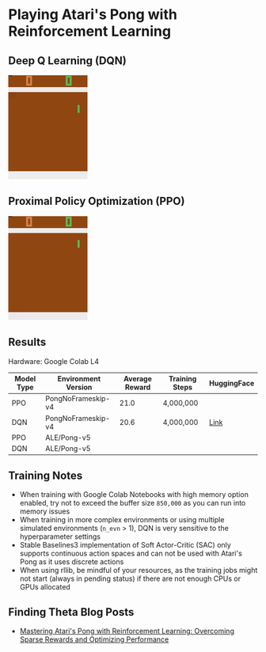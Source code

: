 # Playing Atari's Pong with Reinforcement Learning

## Deep Q Learning (DQN)

![](/Images/atari_pong_dqn.gif)

## Proximal Policy Optimization (PPO)

![](/Images/atari_pong_ppo.gif)

## Results
Hardware: Google Colab L4

| Model Type | Environment Version | Average Reward | Training Steps | HuggingFace                                           |
|------------|---------------------|----------------|----------------| ------------------------------------------------------|
| PPO        | PongNoFrameskip-v4  | 21.0           | 4,000,000      |                                                       |
| DQN        | PongNoFrameskip-v4  | 20.6           | 4,000,000      | [Link](https://huggingface.co/kuds/atari-pong-v4-dqn) |
| PPO        | ALE/Pong-v5         |                |                |                                                       |
| DQN        | ALE/Pong-v5         |                |                |                                                       |

## Training Notes
- When training with Google Colab Notebooks with high memory option enabled, try not to exceed the buffer size `850,000` as you can run into memory issues
- When training in more complex environments or using multiple simulated environments (`n_evn` > 1), DQN is very sensitive to the hyperparameter settings
- Stable Baselines3 implementation of Soft Actor-Critic (SAC) only supports continuous action spaces and can not be used with Atari's Pong as it uses discrete actions
- When using rllib, be mindful of your resources, as the training jobs might not start (always in pending status) if there are not enough CPUs or GPUs allocated
  
## Finding Theta Blog Posts
- [Mastering Atari's Pong with Reinforcement Learning: Overcoming Sparse Rewards and Optimizing Performance](https://www.findingtheta.com/blog/mastering-ataris-pong-with-reinforcement-learning-overcoming-sparse-rewards-and-optimizing-performance)
